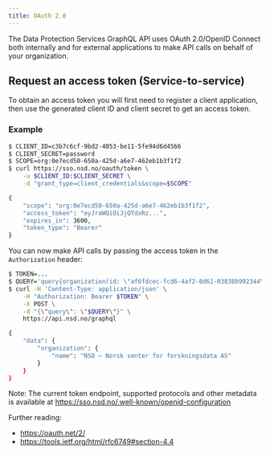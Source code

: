 ```yaml
---
title: OAuth 2.0
---
```


The Data Protection Services GraphQL API uses OAuth 2.0/OpenID Connect both internally and for external applications to make API calls on behalf of your organization.


## Request an access token (Service-to-service)

To obtain an access token you will first need to register a client application, then use the generated client ID and client secret to get an access token.


### Example

```bash
$ CLIENT_ID=c3b7c6cf-9bd2-4053-be11-5fe94d6d4566
$ CLIENT_SECRET=password
$ SCOPE=org:0e7ecd50-650a-425d-a6e7-462eb1b3f1f2
$ curl https://sso.nsd.no/oauth/token \
    -u $CLIENT_ID:$CLIENT_SECRET \
    -d "grant_type=client_credentials&scope=$SCOPE"

{
    "scope": "org:0e7ecd50-650a-425d-a6e7-462eb1b3f1f2",
    "access_token": "eyJraWQiOiJjQTdxRz...",
    "expires_in": 3600,
    "token_type": "Bearer"
}
```

You can now make API calls by passing the access token in the `Authorization` header:

```bash
$ TOKEN=...
$ QUERY='query{organization(id: \"af6fdcec-fcd6-4af2-8d61-03838b992344\"){name}}'
$ curl -H 'Content-Type: application/json' \
    -H "Authorization: Bearer $TOKEN" \
    -X POST \
    -d "{\"query\": \"$QUERY\"}" \
    https://api.nsd.no/graphql

{
    "data": {
        "organization": {
            "name": "NSD – Norsk senter for forskningsdata AS"
        }
    }
}
```


Note: The current token endpoint, supported protocols and other metadata is available at https://sso.nsd.no/.well-known/openid-configuration


Further reading:
* https://oauth.net/2/
* https://tools.ietf.org/html/rfc6749#section-4.4

